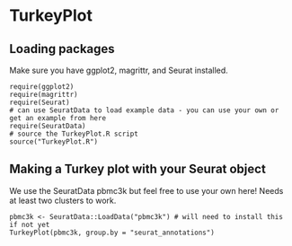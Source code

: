 # TurkeyPlot

## Loading packages

Make sure you have ggplot2, magrittr, and Seurat installed.

```{r package loading, warning=FALSE, message=FALSE}
require(ggplot2)
require(magrittr)
require(Seurat)
# can use SeuratData to load example data - you can use your own or get an example from here
require(SeuratData)
# source the TurkeyPlot.R script
source("TurkeyPlot.R")
```

## Making a Turkey plot with your Seurat object

We use the SeuratData pbmc3k but feel free to use your own here! Needs at least two clusters to work.

```{r make a turkey, warning = FALSE, message = FALSE}
pbmc3k <- SeuratData::LoadData("pbmc3k") # will need to install this if not yet
TurkeyPlot(pbmc3k, group.by = "seurat_annotations")

```



